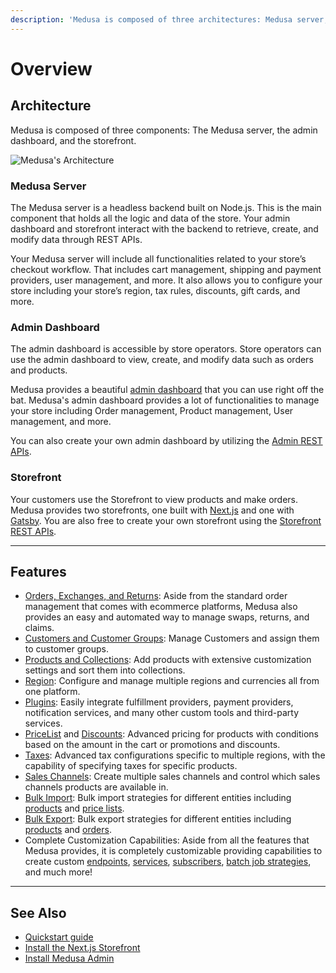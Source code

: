 ```yaml
---
description: 'Medusa is composed of three architectures: Medusa server, admin dashboard, and storefront. It also provides advanced ecommerce features such as order management and automated RMA flows.'
---
```


# Overview

## Architecture

Medusa is composed of three components: The Medusa server, the admin dashboard, and the storefront.

![Medusa's Architecture](https://res.cloudinary.com/dza7lstvk/image/upload/v1667999772/Medusa%20Docs/Diagrams/ZHvM2bu_td4rnx.png)

### Medusa Server

The Medusa server is a headless backend built on Node.js. This is the main component that holds all the logic and data of the store. Your admin dashboard and storefront interact with the backend to retrieve, create, and modify data through REST APIs.

Your Medusa server will include all functionalities related to your store’s checkout workflow. That includes cart management, shipping and payment providers, user management, and more. It also allows you to configure your store including your store’s region, tax rules, discounts, gift cards, and more.

### Admin Dashboard

The admin dashboard is accessible by store operators. Store operators can use the admin dashboard to view, create, and modify data such as orders and products.

Medusa provides a beautiful [admin dashboard](https://demo.medusajs.com) that you can use right off the bat. Medusa's admin dashboard provides a lot of functionalities to manage your store including Order management, Product management, User management, and more.

You can also create your own admin dashboard by utilizing the [Admin REST APIs](https://docs.medusajs.com/api/admin).

### Storefront

Your customers use the Storefront to view products and make orders. Medusa provides two storefronts, one built with [Next.js](https://docs.medusajs.com/starters/nextjs-medusa-starter) and one with [Gatsby](https://docs.medusajs.com/starters/gatsby-medusa-starter). You are also free to create your own storefront using the [Storefront REST APIs](https://docs.medusajs.com/api/store/).

---

## Features

- [Orders, Exchanges, and Returns](./user-guide/orders/index.md): Aside from the standard order management that comes with ecommerce platforms, Medusa also provides an easy and automated way to manage swaps, returns, and claims.
- [Customers and Customer Groups](./user-guide/customers/index.md): Manage Customers and assign them to customer groups.
- [Products and Collections](./user-guide/products/index.mdx): Add products with extensive customization settings and sort them into collections.
- [Region](./user-guide/regions/index.md): Configure and manage multiple regions and currencies all from one platform.
- [Plugins](./advanced/backend/plugins/overview.md): Easily integrate fulfillment providers, payment providers, notification services, and many other custom tools and third-party services.
- [PriceList](./user-guide/price-lists/index.md) and [Discounts](./user-guide/discounts/): Advanced pricing for products with conditions based on the amount in the cart or promotions and discounts.
- [Taxes](./user-guide/taxes/index.md): Advanced tax configurations specific to multiple regions, with the capability of specifying taxes for specific products.
- [Sales Channels](./user-guide/sales-channels/index.md): Create multiple sales channels and control which sales channels products are available in.
- [Bulk Import](./user-guide/products/import.mdx): Bulk import strategies for different entities including [products](./advanced/admin/import-products.mdx) and [price lists](./advanced/admin/import-prices.mdx).
- [Bulk Export](./user-guide/products/export.mdx): Bulk export strategies for different entities including [products](./user-guide/products/export.mdx) and [orders](./user-guide/orders/export.mdx).
- Complete Customization Capabilities: Aside from all the features that Medusa provides, it is completely customizable providing capabilities to create custom [endpoints](./advanced/backend/endpoints/add.md), [services](./advanced/backend/services/create-service.md), [subscribers](./advanced/backend/subscribers/create-subscriber.md), [batch job strategies](./advanced/backend/batch-jobs/create.md), and much more!

---

## See Also

- [Quickstart guide](./quickstart/quick-start.mdx)
- [Install the Next.js Storefront](./starters/nextjs-medusa-starter.mdx)
- [Install Medusa Admin](./admin/quickstart.mdx)